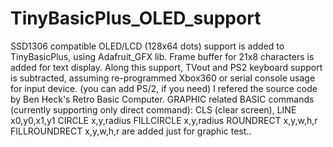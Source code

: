 # TinyBasicPlus_OLED_support
SSD1306 compatible OLED/LCD (128x64 dots) support is added to TinyBasicPlus, using Adafruit_GFX lib. 
Frame buffer for 21x8 characters is added for text display. Along this support, TVout and PS2 keyboard support is subtracted, assuming re-programmed Xbox360 or serial console usage for input device. (you can add PS/2, if you need) I refered the source code by Ben Heck's Retro Basic Computer. GRAPHIC related BASIC commands (currently supporting only direct command):  CLS (clear screen), LINE x0,y0,x1,y1 CIRCLE x,y,radius FILLCIRCLE x,y,radius ROUNDRECT x,y,w,h,r FILLROUNDRECT x,y,w,h,r are added just for graphic test..
